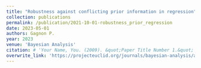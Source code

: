 ```yaml
---
title: "Robustness against conflicting prior information in regression"
collection: publications
permalink: /publication/2021-10-01-robustness_prior_regression
date: 2023-05-01
authors: Gagnon P.
year: 2023
venue: 'Bayesian Analysis'
citation: # 'Your Name, You. (2009). &quot;Paper Title Number 1.&quot; <i>Journal 1</i>. 1(1).'
overwrite_link: 'https://projecteuclid.org/journals/bayesian-analysis/advance-publication/Robustness-Against-Conflicting-Prior-Information-in-Regression/10.1214/22-BA1330.full'
---
```

